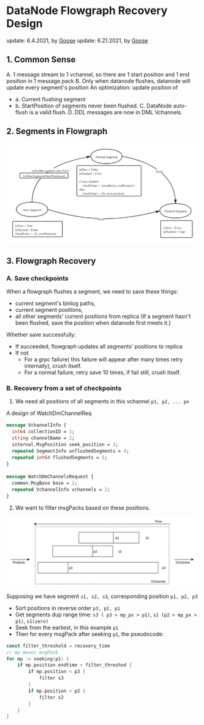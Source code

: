 # DataNode Flowgraph Recovery Design

update: 6.4.2021, by [Goose](https://github.com/XuanYang-cn)
update: 6.21.2021, by [Goose](https://github.com/XuanYang-cn)

## 1. Common Sense
A. 1 message stream to 1 vchannel, so there are 1 start position and 1 end position in 1 message pack
B. Only when datanode flushes, datanode will update every segment's position
An optimization: update position of
  - a. Current flushing segment 
  - b. StartPosition of segments never been flushed.
C. DataNode auto-flush is a valid flush.
D. DDL messages are now in DML Vchannels.

## 2. Segments in Flowgraph

![segments](graphs/segments.png)

## 3. Flowgraph Recovery
### A. Save checkpoints
When a flowgraph flushes a segment, we need to save these things:
- current segment's binlog paths,
- current segment positions,
- all other segments' current positions from replica (If a segment hasn't been flushed, save the position when datanode first meets it.)

Whether save successfully:
- If succeeded, flowgraph updates all segments' positions to replica
- If not
    - For a grpc failure( this failure will appear after many times retry internally), crush itself.
    - For a normal failure, retry save 10 times, if fail still, crush itself. 

### B. Recovery from a set of checkpoints
1. We need all positions of all segments in this vchannel `p1, p2, ... pn`

A design of WatchDmChannelReq
``` proto
message VchannelInfo {
  int64 collectionID = 1;
  string channelName = 2;
  internal.MsgPosition seek_position = 3;
  repeated SegmentInfo unflushedSegments = 4;
  repeated int64 flushedSegments = 5;
}

message WatchDmChannelsRequest {
  common.MsgBase base = 1;
  repeated VchannelInfo vchannels = 2;
}
```

2. We want to filter msgPacks based on these positions.

![recovery](graphs/flowgraph_recovery_design.png)

Supposing we have segment `s1, s2, s3`, corresponding position `p1, p2, p3`
  - Sort positions in reverse order `p3, p2, p1`
  - Get segments dup range time: `s3 ( p3 > mp_px > p1)`, `s2 (p2 > mp_px > p1)`, `s1(zero)`
  - Seek from the earliest, in this example `p1`
  - Then for every msgPack after seeking `p1`,  the pseudocode:

```go
const filter_threshold = recovery_time
// mp means msgPack
for mp := seeking(p1) {
    if mp.position.endtime < filter_threshod {  
        if mp.position < p3 {
            filter s3
        }
        if mp.position < p2 {
            filter s2
        }
    }
}
```
